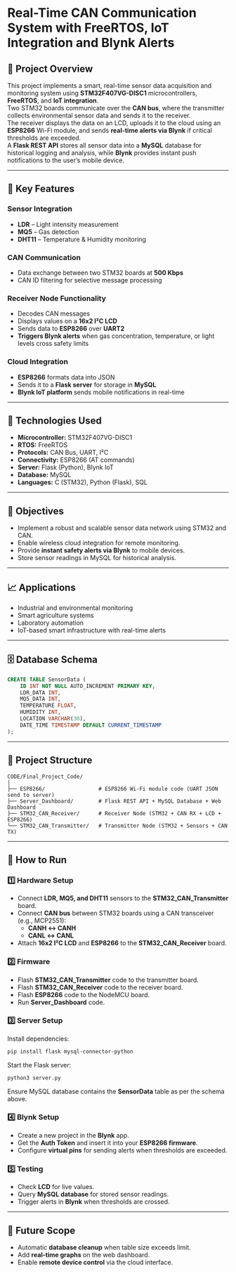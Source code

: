 # Real-Time CAN Communication System with FreeRTOS, IoT Integration and Blynk Alerts

## 📘 Project Overview
This project implements a smart, real-time sensor data acquisition and monitoring system using **STM32F407VG-DISC1** microcontrollers, **FreeRTOS**, and **IoT integration**.  
Two STM32 boards communicate over the **CAN bus**, where the transmitter collects environmental sensor data and sends it to the receiver.  
The receiver displays the data on an LCD, uploads it to the cloud using an **ESP8266** Wi-Fi module, and sends **real-time alerts via Blynk** if critical thresholds are exceeded.  
A **Flask REST API** stores all sensor data into a **MySQL** database for historical logging and analysis, while **Blynk** provides instant push notifications to the user’s mobile device.

---

## 🔧 Key Features

### Sensor Integration
- **LDR** – Light intensity measurement  
- **MQ5** – Gas detection  
- **DHT11** – Temperature & Humidity monitoring  

### CAN Communication
- Data exchange between two STM32 boards at **500 Kbps**  
- CAN ID filtering for selective message processing  

### Receiver Node Functionality
- Decodes CAN messages  
- Displays values on a **16x2 I²C LCD**  
- Sends data to **ESP8266** over **UART2**  
- **Triggers Blynk alerts** when gas concentration, temperature, or light levels cross safety limits

### Cloud Integration
- **ESP8266** formats data into JSON  
- Sends it to a **Flask server** for storage in **MySQL**  
- **Blynk IoT platform** sends mobile notifications in real-time  

---

## 🧠 Technologies Used
- **Microcontroller:** STM32F407VG-DISC1  
- **RTOS:** FreeRTOS  
- **Protocols:** CAN Bus, UART, I²C  
- **Connectivity:** ESP8266 (AT commands)  
- **Server:** Flask (Python), Blynk IoT  
- **Database:** MySQL  
- **Languages:** C (STM32), Python (Flask), SQL  

---

## 🎯 Objectives
- Implement a robust and scalable sensor data network using STM32 and CAN.  
- Enable wireless cloud integration for remote monitoring.  
- Provide **instant safety alerts via Blynk** to mobile devices.  
- Store sensor readings in MySQL for historical analysis.

---

## 📈 Applications
- Industrial and environmental monitoring  
- Smart agriculture systems  
- Laboratory automation  
- IoT-based smart infrastructure with real-time alerts  

---

## 🗄 Database Schema
```sql
CREATE TABLE SensorData (
    ID INT NOT NULL AUTO_INCREMENT PRIMARY KEY,
    LDR_DATA INT,
    MQ5_DATA INT,
    TEMPERATURE FLOAT,
    HUMIDITY INT,
    LOCATION VARCHAR(30),
    DATE_TIME TIMESTAMP DEFAULT CURRENT_TIMESTAMP
);
```

---

## 📂 Project Structure
```
CODE/Final_Project_Code/
│
├── ESP8266/                 # ESP8266 Wi-Fi module code (UART JSON send to server)
├── Server_Dashboard/        # Flask REST API + MySQL Database + Web Dashboard
├── STM32_CAN_Receiver/      # Receiver Node (STM32 + CAN RX + LCD + ESP8266)
└── STM32_CAN_Transmitter/   # Transmitter Node (STM32 + Sensors + CAN TX)
```

---

## 🚀 How to Run

### 1️⃣ Hardware Setup
- Connect **LDR, MQ5, and DHT11** sensors to the **STM32_CAN_Transmitter** board.  
- Connect **CAN bus** between STM32 boards using a CAN transceiver (e.g., MCP2551):  
  - **CANH ↔ CANH**  
  - **CANL ↔ CANL**  
- Attach **16x2 I²C LCD** and **ESP8266** to the **STM32_CAN_Receiver** board.

### 2️⃣ Firmware
- Flash **STM32_CAN_Transmitter** code to the transmitter board.  
- Flash **STM32_CAN_Receiver** code to the receiver board.  
- Flash **ESP8266** code to the NodeMCU board.  
- Run **Server_Dashboard** code.

### 3️⃣ Server Setup
Install dependencies:
```bash
pip install flask mysql-connector-python
```
Start the Flask server:
```bash
python3 server.py
```
Ensure MySQL database contains the **SensorData** table as per the schema above.

### 4️⃣ Blynk Setup
- Create a new project in the **Blynk** app.  
- Get the **Auth Token** and insert it into your **ESP8266 firmware**.  
- Configure **virtual pins** for sending alerts when thresholds are exceeded.

### 5️⃣ Testing
- Check **LCD** for live values.  
- Query **MySQL database** for stored sensor readings.  
- Trigger alerts in **Blynk** when thresholds are crossed.

---

## 🔮 Future Scope
- Automatic **database cleanup** when table size exceeds limit.  
- Add **real-time graphs** on the web dashboard.  
- Enable **remote device control** via the cloud interface.
